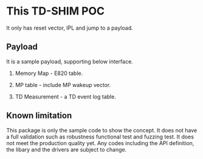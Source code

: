 # This TD-SHIM POC

It only has reset vector, IPL and jump to a payload.

## Payload

It is a sample payload, supporting below interface.

1) Memory Map - E820 table.

2) MP table - include MP wakeup vector.

3) TD Measurement - a TD event log table.

## Known limitation
This package is only the sample code to show the concept.
It does not have a full validation such as robustness functional test and fuzzing test. It does not meet the production quality yet.
Any codes including the API definition, the libary and the drivers are subject to change.
